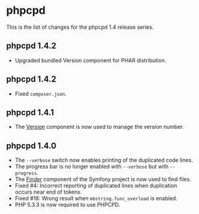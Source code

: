 phpcpd
======

This is the list of changes for the phpcpd 1.4 release series.

phpcpd 1.4.2
------------

* Upgraded bundled Version component for PHAR distribution.

phpcpd 1.4.2
------------

* Fixed `composer.json`.

phpcpd 1.4.1
------------

* The [Version](http://github.com/sebastianbergmann/version) component is now used to manage the version number.

phpcpd 1.4.0
------------

* The `--verbose` switch now enables printing of the duplicated code lines.
* The progress bar is no longer enabled with `--verbose` but with `--progress`.
* The [Finder](http://symfony.com/doc/2.0/components/finder.html) component of the Symfony project is now used to find files.
* Fixed #4: Incorrect reporting of duplicated lines when duplication occurs near end of tokens.
* Fixed #18: Wrong result when `mbstring.func_overload` is enabled.
* PHP 5.3.3 is now required to use PHPCPD.

